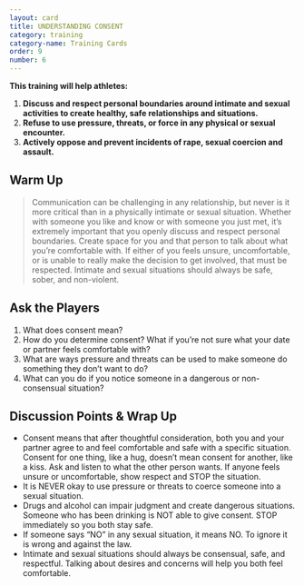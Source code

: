 ```yaml
---
layout: card
title: UNDERSTANDING CONSENT
category: training
category-name: Training Cards
order: 9
number: 6
---
```


**This training will help athletes:**
1. **Discuss and respect personal boundaries around intimate and sexual activities to create healthy, safe relationships and situations.**
2. **Refuse to use pressure, threats, or force in any physical or sexual encounter.**
3. **Actively oppose and prevent incidents of rape, sexual coercion and assault.**

Warm Up
-------
<blockquote>
Communication can be 
challenging in any relationship, but 
never is it more critical than in a 
physically intimate or sexual situation. 
Whether with someone you like and 
know or with someone you just met, 
it’s extremely important that you openly 
discuss and respect personal boundaries. 
Create space for you and that person to 
talk about what you’re comfortable with. 
If either of you feels unsure, uncomfortable, or is unable to really make the 
decision to get involved, that must be 
respected. Intimate and sexual situations 
should always be safe, sober, 
and non-violent.
</blockquote>

Ask the Players
---------------
1. What does consent mean?
2. How do you determine consent? What 
if you’re not sure what your date or partner 
feels comfortable with? 
3. What are ways pressure and threats can 
be used to make someone do something they 
don’t want to do?
4. What can you do if you notice someone in 
a dangerous or non-consensual situation? 


Discussion Points & Wrap Up
---------------------------
- Consent means that after thoughtful 
consideration, both you and your partner agree 
to and feel comfortable and safe with a specific 
situation. Consent for one thing, like a hug, 
doesn’t mean consent for another, like a kiss. 
 Ask and listen to what the other person 
wants. If anyone feels unsure or uncomfortable, show respect and STOP the situation.
- It is NEVER okay to use pressure or threats 
to coerce someone into a sexual situation.
- Drugs and alcohol can impair judgment 
and create dangerous situations. Someone who 
has been drinking is NOT able to give consent. 
STOP immediately so you both stay safe.
- If someone says “NO” in any sexual 
situation, it means NO. To ignore it is 
wrong and against the law.
- Intimate and sexual situations should 
always be consensual, safe, and respectful. 
Talking about desires and concerns will help 
you both feel comfortable.